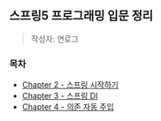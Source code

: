 ## 스프링5 프로그래밍 입문 정리

> 작성자: 연로그

### 목차

- [Chapter 2 - 스프링 시작하기](./chapter02.md)
- [Chapter 3 - 스프링 DI](./chapter03.md)
- [Chapter 4 - 의존 자동 주입](./chapter04.md)
